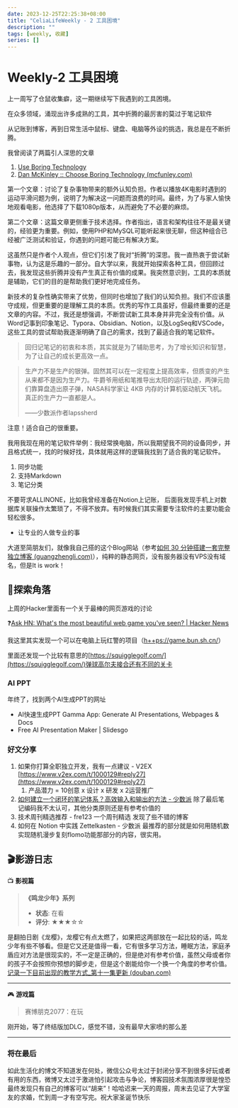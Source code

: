 ```yaml
---
date: 2023-12-25T22:25:38+08:00
title: "CeliaLifeWeekly - 2 工具困境"
description: ""
tags: [weekly, 收藏]
series: []
---
```


# Weekly-2  工具困境

上一周写了仓鼠收集癖，这一期继续写下我遇到的工具困境。

在众多领域，涌现出许多成熟的工具，其中折腾的最厉害的莫过于笔记软件

从记账到博客，再到日常生活中鼠标、键盘、电脑等外设的挑选，我总是在不断折腾。

我曾阅读了两篇引人深思的文章

1. [Use Boring Technology](https://plug-world.com/posts/use-boring-technology/) 
2. [Dan McKinley :: Choose Boring Technology (mcfunley.com)](https://mcfunley.com/choose-boring-technology)

第一个文章：讨论了复杂事物带来的额外认知负担。作者以播放4K电影时遇到的运动平滑问题为例，说明了为解决这一问题而浪费的时间。最终，为了与家人愉快地观看电影，他选择了下载1080p版本，从而避免了不必要的麻烦。

第二个文章：这篇文章更侧重于技术选择。作者指出，语言和架构往往不是最关键的，经验更为重要。例如，使用PHP和MySQL可能听起来很无聊，但这种组合已经被广泛测试和验证，你遇到的问题可能已有解决方案。

这虽然只是作者个人观点，但它们引发了我对“折腾”的深思。我一直热衷于尝试新事物，认为这是乐趣的一部分。自大学以来，我就开始探索各种工具，但回顾过去，我发现这些折腾并没有产生真正有价值的成果。我突然意识到，工具的本质就是辅助，它们的目的是帮助我们更好地完成任务。

新技术的复杂性确实带来了优势，但同时也增加了我们的认知负担。我们不应该墨守成规，但更重要的是理解工具的本质。优秀的写作工具虽好，但最终重要的还是文章的内容。不过，我还是想强调，不断尝试新工具本身并非完全没有价值。从Word记事到印象笔记、Typora、Obsidian、Notion，以及LogSeq和VSCode，这些工具的尝试帮助我逐渐明确了自己的需求，找到了最适合我的笔记软件。

> 回归记笔记的初衷和本质，其实就是为了辅助思考，为了增长知识和智慧，为了让自己的成长更高效一点。
> 
> 
> 

> 生产力不是生产的银弹。固然其可以在一定程度上提高效率，但质变的产生从来都不是因为生产力。牛爵爷用纸和笔推导出太阳的运行轨迹，两弹元勋们靠算盘造出原子弹，NASA科学家让 4KB 内存的计算机驱动航天飞机。真正的生产力一直都是人。
> 
> 
> ——少数派作者Iapssherd
> 

注意！适合自己的很重要。

我用我现在用的笔记软件举例：我经常换电脑，所以我期望我不同的设备同步，并且格式统一，找的时候好找，具体就用这样的逻辑我找到了适合我的笔记软件。

1. 同步功能
2. 支持Markdown
3. 笔记分类

不要苛求ALLINONE，比如我曾经准备在Notion上记账， 后面我发现手机上对数据库关联操作太繁琐了，不得不放弃。有时候我们其实需要专注软件的主要功能会轻松很多。

- 让专业的人做专业的事

大道至简朋友们，就像我自己搭的这个Blog网站（参考[如何 30 分钟搭建一套完整独立博客 (guangzhengli.com)](https://guangzhengli.com/blog/zh/how-to-create-your-blog-for-free-by-hugo-ladder-in-30min/)），纯粹的静态网页，没有服务器没有VPS没有域名，但是It is work！

## 🌟探索角落

上周的Hacker里面有一个关于最棒的网页游戏的讨论

❓[Ask HN: What's the most beautiful web game you've seen? | Hacker News](https://news.ycombinator.com/item?id=37931804)

我这里其实发现一个可以在电脑上玩红警的项目（[h++ps://game.bun.sh.cn/](https://game.bun.sh.cn/)）

里面还发现一个比较有意思的[https://squigglegolf.com/](https://squigglegolf.com/)弹球高尔夫接合还有不同的关卡

### AI PPT

年终了，找到两个AI生成PPT的网址

- AI快速生成PPT Gamma App: Generate AI Presentations, Webpages & Docs
- Free AI Presentation Maker | Slidesgo

### 好文分享

1. 如果你打算全职独立开发，我有一点建议 - V2EX [https://www.v2ex.com/t/1000129#reply27](https://www.v2ex.com/t/1000129#reply27)
    1. 产品潜力 = 10创意 x 设计 x 研发 x 2运营推广
2. [如何建立一个闭环的笔记体系？高效输入和输出的方法 - 少数派](https://sspai.com/post/57493#!) 除了最后笔记编码我不太认可，其他分类原则还是有参考价值的
3. 技术周刊精选推荐 - fre123 一个周刊精选 发现了些不错的博客
4. 如何在 Notion 中实践 Zettelkasten - 少数派 最推荐的部分就是如何用随机数实现随机漫步复刻flomo功能那部分的内容，很实用。

## 🎬影游日志

📺 **影视篇**

> **《鸣龙少年》系列**
> 
> - **状态**: 在看
> - **评分**:  ★★★☆☆

是翻拍日剧《龙樱》，龙樱它有点太燃了，如果把这两部放在一起比较的话，鸣龙少年有些不够看。但是它又还是值得一看，它有很多学习方法，睡眠方法，家庭矛盾应对方法是很现实的，不一定是正确的，但是绝对有参考价值，虽然父母或者你的孩子不会按照你预想的脚步走，但是这个剧能给你一个换一个角度的参考价值。[记录一下目前出现的教学方式_第十一集更新 (douban.com)](https://www.douban.com/group/topic/299193882/)

---

🎮 **游戏篇**

> 赛博朋克2077：在玩
> 

刚开始，等了终结版加DLC，感觉不错，没有最早大家喷的那么差

---

### 将在最后

如此生活化的博文不知道发在何处，微信公众号太过于封闭分享不到很多好玩或者有用的东西，微博又太过于激进怕引起攻击与争论，博客园技术氛围浓厚很是惶恐
最终发现只有自己的博客可以“胡来”！哈哈迟来一天的周报，周末去见证了大学室友的求婚，忙到周一才有空写完。祝大家圣诞节快乐